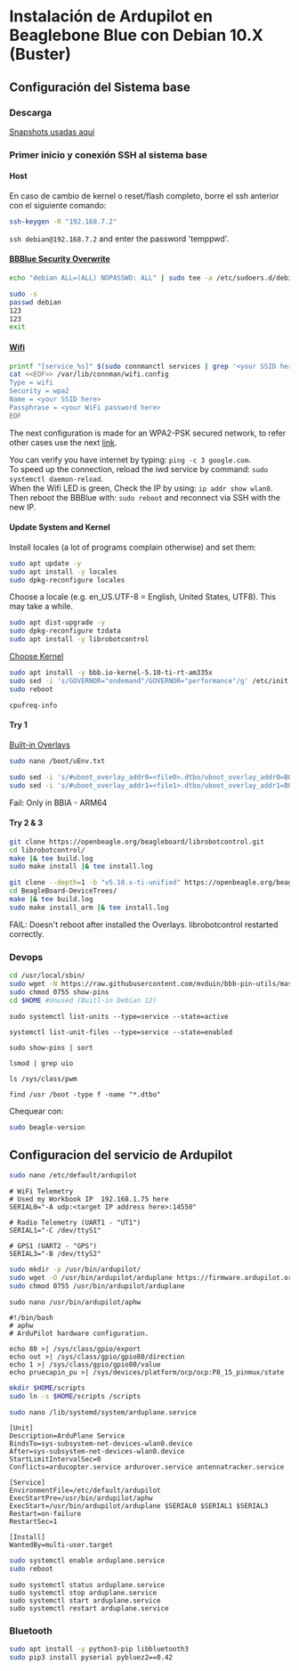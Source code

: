 # Instalación de Ardupilot en Beaglebone Blue con Debian 10.X (Buster)

## Configuración del Sistema base

### Descarga

[Snapshots usadas aquí](https://forum.beagleboard.org/t/debian-12-x-bookworm-monthly-snapshot-2023-10-07/36175)

### Primer inicio y conexión SSH al sistema base

#### Host

En caso de cambio de kernel o reset/flash completo, borre el ssh anterior con el siguiente comando:

```sh
ssh-keygen -R "192.168.7.2"
```

`ssh debian@192.168.7.2` and enter the password 'temppwd'.

#### [BBBlue Security Overwrite](https://elinux.org/Beagleboard:BeagleBoneBlack_Debian#i_take_full_responsibility_for_knowing_my_beagle_is_now_insecure)

```sh
echo "debian ALL=(ALL) NOPASSWD: ALL" | sudo tee -a /etc/sudoers.d/debian >/dev/null
```

```sh
sudo -s
passwd debian
123
123
exit
```

#### [Wifi](https://wiki.debian.org/WiFi/HowToUse)

```sh
printf "[service_%s]" $(sudo connmanctl services | grep '<your SSID here>' | grep -Po 'wifi_[^ ]+') |& tee /var/lib/connman/wifi.config
cat <<EOF>> /var/lib/connman/wifi.config
Type = wifi
Security = wpa2
Name = <your SSID here>
Passphrase = <your WiFi password here>
EOF
```

The next configuration is made for an WPA2-PSK secured network, to refer other cases use the next [link](https://wiki.archlinux.org/title/Iwd).

You can verify you have internet by typing: `ping -c 3 google.com`.  
To speed up the connection, reload the iwd service by command: `sudo systemctl daemon-reload`.  
When the Wifi LED is green, Check the IP by using: `ip addr show wlan0`.  
Then reboot the BBBlue with: `sudo reboot` and reconnect via SSH with the new IP.

#### Update System and Kernel

Install locales (a lot of programs complain otherwise) and set them:

```sh
sudo apt update -y
sudo apt install -y locales
sudo dpkg-reconfigure locales
```

Choose a locale (e.g. en_US.UTF-8 = English, United States, UTF8). This may take a while.

```sh
sudo apt dist-upgrade -y
sudo dpkg-reconfigure tzdata
sudo apt install -y librobotcontrol
```

[Choose Kernel](https://forum.beagleboard.org/t/armhf-debian-10-x-11-x-12-x-kernel-updates/30928)

```sh
sudo apt install -y bbb.io-kernel-5.10-ti-rt-am335x
sudo sed -i 's/GOVERNOR="ondemand"/GOVERNOR="performance"/g' /etc/init.d/cpufrequtils
sudo reboot
```

`cpufreq-info`

#### Try 1

[Built-in Overlays](https://forum.beagleboard.org/t/arm64-debian-12-x-bookworm-monthly-snapshots-2023-10-07/35565)

```sh
sudo nano /boot/uEnv.txt 
```

```sh
sudo sed -i 's/#uboot_overlay_addr0=<file0>.dtbo/uboot_overlay_addr0=BONE-PWM0.dtbo/g' /boot/uEnv.txt
sudo sed -i 's/#uboot_overlay_addr1=<file1>.dtbo/uboot_overlay_addr1=BONE-PWM1.dtbo/g' /boot/uEnv.txt
```

Fail: Only in BBIA - ARM64

#### Try 2 & 3

```sh
git clone https://openbeagle.org/beagleboard/librobotcontrol.git
cd librobotcontrol/
make |& tee build.log
sudo make install |& tee install.log
```

```sh
git clone --depth=1 -b "v5.10.x-ti-unified" https://openbeagle.org/beagleboard/BeagleBoard-DeviceTrees.git
cd BeagleBoard-DeviceTrees/
make |& tee build.log
sudo make install_arm |& tee install.log
```

FAIL: Doesn't reboot after installed the Overlays. librobotcontrol restarted correctly.

### Devops

```sh
cd /usr/local/sbin/
sudo wget -N https://raw.githubusercontent.com/mvduin/bbb-pin-utils/master/show-pins
sudo chmod 0755 show-pins 
cd $HOME #Unused (Buitl-in Debian 12)
```

`sudo systemctl list-units --type=service --state=active`

`systemctl list-unit-files --type=service --state=enabled`

`sudo show-pins | sort`

`lsmod | grep uio`

`ls /sys/class/pwm`

`find /usr /boot -type f -name "*.dtbo"`

Chequear con:

```sh
sudo beagle-version
```

## Configuracion del servicio de Ardupilot

```sh
sudo nano /etc/default/ardupilot 
```

```shell
# WiFi Telemetry
# Used my Workbook IP  192.168.1.75 here
SERIAL0="-A udp:<target IP address here>:14550"

# Radio Telemetry (UART1 - "UT1")
SERIAL1="-C /dev/ttyS1"

# GPS1 (UART2 - "GPS")
SERIAL3="-B /dev/ttyS2"

```

```sh
sudo mkdir -p /usr/bin/ardupilot/
sudo wget -O /usr/bin/ardupilot/arduplane https://firmware.ardupilot.org/Plane/stable-4.1.6/blue/arduplane
sudo chmod 0755 /usr/bin/ardupilot/arduplane
```

`sudo nano /usr/bin/ardupilot/aphw`

```shell
#!/bin/bash
# aphw
# ArduPilot hardware configuration.

echo 80 >| /sys/class/gpio/export
echo out >| /sys/class/gpio/gpio80/direction
echo 1 >| /sys/class/gpio/gpio80/value
echo pruecapin_pu >| /sys/devices/platform/ocp/ocp:P8_15_pinmux/state

```

```sh
mkdir $HOME/scripts
sudo ln -s $HOME/scripts /scripts
```

```sh
sudo nano /lib/systemd/system/arduplane.service 
```

```properties
[Unit]
Description=ArduPlane Service
BindsTo=sys-subsystem-net-devices-wlan0.device
After=sys-subsystem-net-devices-wlan0.device
StartLimitIntervalSec=0
Conflicts=arducopter.service ardurover.service antennatracker.service

[Service]
EnvironmentFile=/etc/default/ardupilot
ExecStartPre=/usr/bin/ardupilot/aphw
ExecStart=/usr/bin/ardupilot/arduplane $SERIAL0 $SERIAL1 $SERIAL3
Restart=on-failure
RestartSec=1

[Install]
WantedBy=multi-user.target

```

```sh
sudo systemctl enable arduplane.service
sudo reboot
```

`sudo systemctl status arduplane.service`  
`sudo systemctl stop arduplane.service`  
`sudo systemctl start arduplane.service`  
`sudo systemctl restart arduplane.service`

### Bluetooth

```sh
sudo apt install -y python3-pip libbluetooth3
sudo pip3 install pyserial pybluez2==0.42
```
